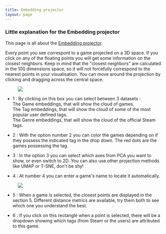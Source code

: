 ```yaml
---
title: Embedding projector
layout: page
---
```


### Little explanation for the Embedding projector<br>

This page is all about the <a href="http://projector.tensorflow.org/?config=https://gist.githubusercontent.com/dmizr/6ed0d83d738a86a3d57e7a8455efe83f/raw/6b7aed45e8d7d5eec7d4f5fb0f71d9c74f0423e8/projector_config_all.json">Embedding projector</a>.


Every point you see correspont to a game projected on a 3D space. 
If you click on any of the floating points you will get some information on the closest neighbors.
Keep in mind that the "closest neighbors" are calculated in the 100 dimensions space, so it will not forcefully correspond to the nearest points in your visualisation.
You can move around the projection by clicking and dragging across the central space.

<figure>
    <img src="../img/tensorflow_1.png">
    <figcaption></figcaption>
</figure>

- 1 : By clicking on this box you can select between 3 datasets :<br>
The Game embeddings, that will show the cloud of games.<br>
The Tag embeddings, that will show the cloud of some of the most popular user defined tags.<br>
The Genre embeddings, that will show the cloud of the official Steam tags.<br>

- 2 : With the option number 2 you can color the games depending on if they possess the indicated tag in the drop down. The red dots are the games possessing the tag.

- 3 : In the option 3 you can select which axes from PCA you want to show, or even switch to 2D. You can also use other projection methods like UMAP or T-SNE, don't be shy!

- 4 : At number 4 you can enter a game's name to locate it automatically.

<figure>
    <img src="../img/tensorflow_2.png">
    <figcaption></figcaption>
</figure>

- 5 : When a game is selected, the closest points are displayed in the section 5. Different distance metrics are available, try them both to see which one you understand the best.

- 6 : If you click on this rectangle when a point is selected, there will be a dropdown showing which tags (from Steam or the users) are attributed to this game.